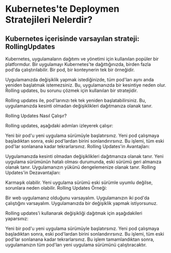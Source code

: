 # Kubernetes'te Deploymen Stratejileri Nelerdir?

## Kubernetes içerisinde varsayılan strateji: RollingUpdates

Kubernetes, uygulamaların dağıtımı ve yönetimi için kullanılan popüler bir platformdur. Bir uygulamayı Kubernetes'te dağıttığınızda, birden fazla pod'da çalıştırılabilir. Bir pod, bir konteynerin tek bir örneğidir.

Uygulamanızda değişiklik yapmak istediğinizde, tüm pod'ları aynı anda yeniden başlatmak istemezsiniz. Bu, uygulamanızda bir kesintiye neden olur. Rolling updates, bu sorunu çözmek için kullanılan bir stratejidir.

Rolling updates ile, pod'larınızı tek tek yeniden başlatabilirsiniz. Bu, uygulamanızda kesinti olmadan değişiklikleri dağıtmanıza olanak tanır.

Rolling Updates Nasıl Çalışır?

Rolling updates, aşağıdaki adımları izleyerek çalışır:

Yeni bir pod'u yeni uygulama sürümüyle başlatırsınız.
Yeni pod çalışmaya başladıktan sonra, eski pod'lardan birini sonlandırırsınız.
Bu işlemi, tüm eski pod'lar sonlanana kadar tekrarlarsınız.
Rolling Updates'in Avantajları:

Uygulamanızda kesinti olmadan değişiklikleri dağıtmanıza olanak tanır.
Yeni uygulama sürümünün hatalı olması durumunda, eski sürümü geri almanıza olanak tanır.
Uygulamanızın yükünü dengelemenize olanak tanır.
Rolling Updates'in Dezavantajları:

Karmaşık olabilir.
Yeni uygulama sürümü eski sürümle uyumlu değilse, sorunlara neden olabilir.
Rolling Updates Örneği:

Bir web uygulamanız olduğunu varsayalım. Uygulamanızın iki pod'da çalıştığını varsayalım. Uygulamanızda bir değişiklik yapmak istiyorsunuz.

Rolling updates'i kullanarak değişikliği dağıtmak için aşağıdakileri yaparsınız:

Yeni bir pod'u yeni uygulama sürümüyle başlatırsınız.
Yeni pod çalışmaya başladıktan sonra, eski pod'lardan birini sonlandırırsınız.
Bu işlemi, tüm eski pod'lar sonlanana kadar tekrarlarsınız.
Bu işlem tamamlandıktan sonra, uygulamanızın tüm pod'ları yeni uygulama sürümünü çalıştıracaktır.